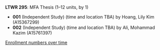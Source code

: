 **LTWR 295**: MFA Thesis (1–12 units, by 1)

- **001** (Independent Study) (time and location TBA) by Hoang, Lily Kim (A15367299)
- **002** (Independent Study) (time and location TBA) by Ali, Mohammad Kazim (A15761397)

[Enrollment numbers over time](./LTWR295.tsv)
